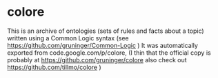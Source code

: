 # colore
This is an archive of ontologies (sets of rules and facts about a topic) written using a 
Common Logic syntax (see https://github.com/gruninger/Common-Logic ) 
It was automatically exported from code.google.com/p/colore, (I thin that the official 
copy is probably at https://github.com/gruninger/colore also check out https://github.com/tillmo/colore )
